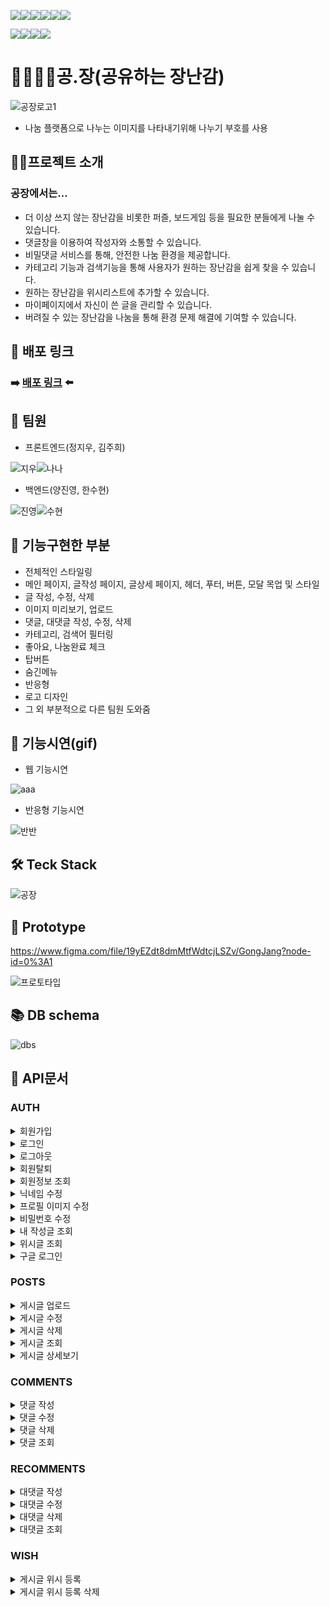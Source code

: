 <img src="https://img.shields.io/badge/javascript-F7DF1E?style=for-the-badge&logo=javascript&logoColor=black"><img src="https://img.shields.io/badge/react-61DAFB?style=for-the-badge&logo=react&logoColor=black"><img src="https://img.shields.io/badge/html-E34F26?style=for-the-badge&logo=html5&logoColor=white"><img src="https://img.shields.io/badge/styled components-DB7093?style=for-the-badge&logo=styled-components&logoColor=white"><img src="https://img.shields.io/badge/Redux toolkit-764ABC?style=for-the-badge&logo=Redux&logoColor=white"><img src="https://img.shields.io/badge/React Router-CA4245?style=for-the-badge&logo=React Router&logoColor=black">

<img src="https://img.shields.io/badge/Node.js-339933?style=for-the-badge&logo=Node.js&logoColor=white"><img src="https://img.shields.io/badge/Express-000000?style=for-the-badge&logo=Express&logoColor=white"><img src="https://img.shields.io/badge/MySQL-4479A1?style=for-the-badge&logo=MySQL&logoColor=white"><img src="https://img.shields.io/badge/Sequelize-52B0E7?style=for-the-badge&logo=Sequelize&logoColor=white">





# 🧍‍♀️🧩🧍공.장(공유하는 장난감)

![공장로고1](https://user-images.githubusercontent.com/74355328/146729939-8e269ec5-1cca-405c-ab87-65d2c23d01c4.png)
- 나눔 플랫폼으로 나누는 이미지를 나타내기위해 나누기 부호를 사용

## 💁‍♀️프로젝트 소개

### 공장에서는...
 * 더 이상 쓰지 않는 장난감을 비롯한 퍼즐, 보드게임 등을 필요한 분들에게 나눌 수 있습니다.
 * 댓글창을 이용하여 작성자와 소통할 수 있습니다.
 * 비밀댓글 서비스를 통해, 안전한 나눔 환경을 제공합니다.
 * 카테고리 기능과 검색기능을 통해 사용자가 원하는 장난감을 쉽게 찾을 수 있습니다.
 * 원하는 장난감을 위시리스트에 추가할 수 있습니다.
 * 마이페이지에서 자신이 쓴 글을 관리할 수 있습니다.
 * 버려질 수 있는 장난감을 나눔을 통해 환경 문제 해결에 기여할 수 있습니다.

## 🔗 배포 링크
### ➡️ [배포 링크](https://gongjang.tk) ⬅️

## 👫 팀원
 * 프론트엔드(정지우, 김주희)
 
![지우](https://user-images.githubusercontent.com/74355328/146856492-c48274c2-b73f-4fb8-9e23-6601e4c84b78.png)![나나](https://user-images.githubusercontent.com/74355328/146856489-17003cff-d4d0-47c5-a1ea-a4b3ce8bb8d5.png)


 * 백엔드(양진영, 한수현)

![진영](https://user-images.githubusercontent.com/74355328/146856483-609c2f0c-c936-493a-9edd-f0918ea610f3.png)![수현](https://user-images.githubusercontent.com/74355328/146856481-cc532e4a-d5ac-44f7-8fd8-dd6b283a6b74.png)

## 🌟 기능구현한 부분
 * 전체적인 스타일링
 * 메인 페이지, 글작성 페이지, 글상세 페이지, 헤더, 푸터, 버튼, 모달 목업 및 스타일
 * 글 작성, 수정, 삭제
 * 이미지 미리보기, 업로드
 * 댓글, 대댓글 작성, 수정, 삭제
 * 카테고리, 검색어 필터링
 * 좋아요, 나눔완료 체크
 * 탑버튼
 * 숨긴메뉴
 * 반응형
 * 로고 디자인
 * 그 외 부분적으로 다른 팀원 도와줌

## 🎥 기능시연(gif)
 * 웹 기능시연
 
 ![aaa](https://user-images.githubusercontent.com/74355328/146855020-4dc03da6-d818-4823-8361-36b5d1ec90bd.gif)
 
 * 반응형 기능시연
 
 ![반반](https://user-images.githubusercontent.com/74355328/146855859-a7e073dd-04e5-4bdb-ab9c-e17f43e8de68.gif)

## 🛠 Teck Stack

![공장](https://user-images.githubusercontent.com/85781627/143372482-fa3e7b78-7e3c-4744-ac53-1300dd771357.png)

## 🎨 Prototype
https://www.figma.com/file/19yEZdt8dmMtfWdtcjLSZv/GongJang?node-id=0%3A1

![프로토타입](https://user-images.githubusercontent.com/74355328/146857938-a1f15470-4420-457a-ba16-dc6f98452bdf.png)

## 📚 DB schema 

![dbs](https://user-images.githubusercontent.com/74355328/146859634-4b010797-81cf-4340-9459-ec4cad43ecff.png)

## 📡 API문서

### AUTH
<div>
<details>
<summary>회원가입</summary>
<div markdown="1"> 

![auth1](https://user-images.githubusercontent.com/85781627/146735981-a3469b0b-e9a1-4f66-bd7a-503d7437f0f1.jpg)

</div>
</details>
<div>
<details>
<summary>로그인</summary>
<div markdown="1"> 

![authLog-in](https://user-images.githubusercontent.com/85781627/146736757-aa3ca2a1-d59e-405b-ac2b-98b515fb56a6.jpg)

</div>
</details>
<div>
<details>
<summary>로그아웃</summary>
<div markdown="1"> 

![로그아웃](https://user-images.githubusercontent.com/85781627/146737374-9b81d73e-8e56-4ea7-a7e6-a8232520b9d0.jpg)

</div>
</details>
<div>
<details>
<summary>회원탈퇴</summary>
<div markdown="1"> 

![회원탈퇴](https://user-images.githubusercontent.com/85781627/146737904-03fe13f8-1d35-4ea1-bd61-79e1c8f8dec9.jpg)

</div>
</details>
<div>
<details>
<summary>회원정보 조회</summary>
<div markdown="1"> 

![회원정보조회](https://user-images.githubusercontent.com/85781627/146737902-99b33b9b-7a3f-4780-b52b-ff2198912ebc.jpg)

</div>
</details>
<div>
<details>
<summary>닉네임 수정</summary>
<div markdown="1"> 

![닉네임수정](https://user-images.githubusercontent.com/85781627/146737894-4a1c0a90-29b3-4e01-9ea4-19eeac925f73.jpg)

</div>
</details>
<div>
<details>
<summary>프로필 이미지 수정</summary>
<div markdown="1"> 

![프로필수정](https://user-images.githubusercontent.com/85781627/146738228-12bfe9ea-9827-4101-b6d7-ffc24a116476.jpg)

</div>
</details>
<div>
<details>
<summary>비밀번호 수정</summary>
<div markdown="1"> 

![비밀번호수정](https://user-images.githubusercontent.com/85781627/146737897-9514ff3e-01e4-41d1-9586-89c6adc1eeeb.jpg)

</div>
</details>
<div>
<details>
<summary>내 작성글 조회</summary>
<div markdown="1"> 

![작성글조회](https://user-images.githubusercontent.com/85781627/146737901-e7a6f4f9-f97d-4089-bc04-d1bd89850083.jpg)

</div>
</details>
<div>
<details>
<summary>위시글 조회</summary>
<div markdown="1"> 

![위시글조회](https://user-images.githubusercontent.com/85781627/146737898-73133815-c932-4271-a60d-0dcc1db60b19.jpg)

</div>
</details>
<div>
<details>
<summary>구글 로그인</summary>
<div markdown="1"> 

![구글로그인](https://user-images.githubusercontent.com/85781627/146737892-14d77c64-8724-4471-a205-cafb8f2f6c2c.jpg)

</div>
</details>



### POSTS

<div>
<details>
<summary>게시글 업로드</summary>
<div markdown="1"> 

![게시글업로드](https://user-images.githubusercontent.com/85781627/146740489-8c1915cd-e976-4926-b2c5-a67b7ae78a6f.jpg)

</div>
</details>

<div>
<details>
<summary>게시글 수정</summary>
<div markdown="1"> 

![게시글수정](https://user-images.githubusercontent.com/85781627/146740485-c596ecf0-0118-4afe-bab5-f11a50802adf.jpg)

</div>
</details>

<div>
<details>
<summary>게시글 삭제</summary>
<div markdown="1"> 

![게시글삭제](https://user-images.githubusercontent.com/85781627/146740484-17ec29ba-01d6-4aab-9c47-47d76e9be06a.jpg)

</div>
</details>

<div>
<details>
<summary>게시글 조회</summary>
<div markdown="1"> 

![게시글조회](https://user-images.githubusercontent.com/85781627/146740496-144c0678-bdb4-4209-9500-c05b3a17beb2.jpg)

</div>
</details>

<div>
<details>
<summary>게시글 상세보기</summary>
<div markdown="1"> 

![게시글상세보기](https://user-images.githubusercontent.com/85781627/146741208-52981418-8d15-4e49-a90d-429bd4a913f0.jpg)

</div>
</details>


### COMMENTS

<div>
<details>
<summary>댓글 작성</summary>
<div markdown="1"> 

![댓글작성](https://user-images.githubusercontent.com/85781627/146742917-90366e9a-8344-4fae-9270-6dd894e2e9e6.jpg)

</div>
</details>

<div>
<details>
<summary>댓글 수정</summary>
<div markdown="1"> 

![댓글수정](https://user-images.githubusercontent.com/85781627/146742914-1c47de23-ee87-4c29-bc84-640b32a5acb9.jpg)

</div>
</details>

<div>
<details>
<summary>댓글 삭제</summary>
<div markdown="1"> 

![댓글삭제](https://user-images.githubusercontent.com/85781627/146742907-f0044f01-93ed-4681-9a19-8ad68cfb82f2.jpg)

</div>
</details>

<div>
<details>
<summary>댓글 조회</summary>
<div markdown="1"> 

![댓글조회](https://user-images.githubusercontent.com/85781627/146742919-057f0e66-3f89-4107-9f23-b809a416ab0c.jpg)

</div>
</details>

### RECOMMENTS

<div>
<details>
<summary>대댓글 작성</summary>
<div markdown="1"> 

![대댓글작성](https://user-images.githubusercontent.com/85781627/146743416-f5f8e7c7-7dfa-4b01-91f1-9ae113e99126.jpg)

</div>
</details>

<div>
<details>
<summary>대댓글 수정</summary>
<div markdown="1"> 

![대댓글수정](https://user-images.githubusercontent.com/85781627/146743413-05a412a2-33ef-47bd-9d89-8ab20af15a5e.jpg)

</div>
</details>

<div>
<details>
<summary>대댓글 삭제</summary>
<div markdown="1"> 

![대댓글삭제](https://user-images.githubusercontent.com/85781627/146743410-c68f221b-82ea-4c70-be97-c51d5bfa3099.jpg)

</div>
</details>

<div>
<details>
<summary>대댓글 조회</summary>
<div markdown="1"> 

![대댓글조회](https://user-images.githubusercontent.com/85781627/146743418-ad81b3ea-3454-41d5-ade4-5d367acd53a5.jpg)

</div>
</details>

### WISH

<div>
<details>
<summary>게시글 위시 등록</summary>
<div markdown="1"> 

![게시글위시등록](https://user-images.githubusercontent.com/85781627/146740492-767a4ceb-aadb-44f4-9f9c-132698c2b4a0.jpg)

</div>
</details>

<div>
<details>
<summary>게시글 위시 등록 삭제</summary>
<div markdown="1"> 

![게시글위시등록삭제](https://user-images.githubusercontent.com/85781627/146743601-a5145916-c8ca-47ee-ab3c-9fe10271986a.jpg)

</div>
</details>


